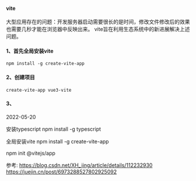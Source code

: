 
#### vite
大型应用存在的问题：开发服务器启动需要很长的是时间，修改文件修改后的效果也需要几秒才能在浏览器中反映出来。
vite旨在利用生态系统中的新进展解决上述问题。
#### 1、首先全局安装vite

    npm install -g create-vite-app
#### 2、创建项目
    create-vite-app vue3-vite
#### 3、


2022-05-20

安装typescript
npm install -g typescript

全局安装vite
npm install -g create-vite-app

npm init @vitejs/app


参考: 
<https://blog.csdn.net/XH_jing/article/details/112232930>
<https://juejin.cn/post/6973288527802925092> 